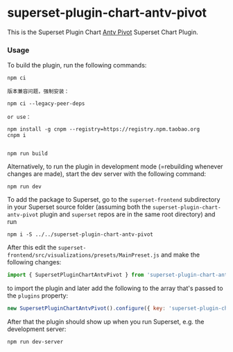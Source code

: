 # superset-plugin-chart-antv-pivot

This is the Superset Plugin Chart [Antv Pivot](https://s2.antv.antgroup.com/) Superset Chart Plugin.


### Usage

To build the plugin, run the following commands:

```
npm ci

版本兼容问题，强制安装：

npm ci --legacy-peer-deps

or use：

npm install -g cnpm --registry=https://registry.npm.taobao.org
cnpm i


npm run build
```

Alternatively, to run the plugin in development mode (=rebuilding whenever changes are made), start the dev server with the following command:

```
npm run dev
```

To add the package to Superset, go to the `superset-frontend` subdirectory in your Superset source folder (assuming both the `superset-plugin-chart-antv-pivot` plugin and `superset` repos are in the same root directory) and run
```
npm i -S ../../superset-plugin-chart-antv-pivot
```

After this edit the `superset-frontend/src/visualizations/presets/MainPreset.js` and make the following changes:

```js
import { SupersetPluginChartAntvPivot } from 'superset-plugin-chart-antv-pivot';
```

to import the plugin and later add the following to the array that's passed to the `plugins` property:
```js
new SupersetPluginChartAntvPivot().configure({ key: 'superset-plugin-chart-antv-pivot' }),
```

After that the plugin should show up when you run Superset, e.g. the development server:

```
npm run dev-server
```
